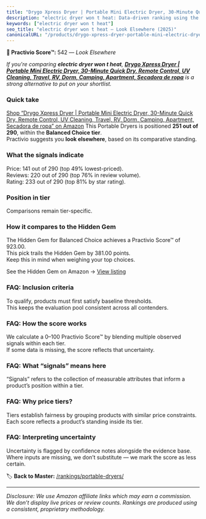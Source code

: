 ```yaml
---
title: "Drygo Xpress Dryer | Portable Mini Electric Dryer, 30-Minute Quick Dry, Remote Control, UV Cleaning, Travel, RV, Dorm, Camping, Apartment, Secadora de ropa"
description: "electric dryer won t heat: Data-driven ranking using the Practivio Score™. Positioned by quality, value, demand, findability, momentum."
keywords: ["electric dryer won t heat"]
seo_title: "electric dryer won t heat — Look Elsewhere (2025)"
canonicalURL: "/products/drygo-xpress-dryer-portable-mini-electric-dryer-30-minute-quick-dry-remote-control-uv-cleaning-travel-rv-dorm-camping-apartment-secadora-de-ropa-B0D1BYBP9S/"
---
```


**🚫 Practivio Score™:** 542 — _Look Elsewhere_


*If you're comparing **electric dryer won t heat**, **[Drygo Xpress Dryer | Portable Mini Electric Dryer, 30-Minute Quick Dry, Remote Control, UV Cleaning, Travel, RV, Dorm, Camping, Apartment, Secadora de ropa](https://www.amazon.com/dp/B0D1BYBP9S?tag=practivio-20)** is a strong alternative to put on your shortlist.*
### Quick take
[Shop “Drygo Xpress Dryer | Portable Mini Electric Dryer, 30-Minute Quick Dry, Remote Control, UV Cleaning, Travel, RV, Dorm, Camping, Apartment, Secadora de ropa” on Amazon](https://www.amazon.com/dp/B0D1BYBP9S?tag=practivio-20)
This Portable Dryers is positioned **251 out of 290**, within the **Balanced Choice tier**.  
Practivio suggests you **look elsewhere**, based on its comparative standing.

### What the signals indicate
Price: 141 out of 290 (top 49% lowest-priced).  
Reviews: 220 out of 290 (top 76% in review volume).  
Rating: 233 out of 290 (top 81% by star rating).  

### Position in tier
Comparisons remain tier-specific.

### How it compares to the Hidden Gem
The Hidden Gem for Balanced Choice achieves a Practivio Score™ of 923.00.  
This pick trails the Hidden Gem by 381.00 points.  
Keep this in mind when weighing your top choices.  

See the Hidden Gem on Amazon → [View listing](https://www.amazon.com/dp/B00Q4X2FSM?tag=practivio-20)

### FAQ: Inclusion criteria
To qualify, products must first satisfy baseline thresholds.  
This keeps the evaluation pool consistent across all contenders.

### FAQ: How the score works
We calculate a 0–100 Practivio Score™ by blending multiple observed signals within each tier.  
If some data is missing, the score reflects that uncertainty.

### FAQ: What “signals” means here
“Signals” refers to the collection of measurable attributes that inform a product’s position within a tier.

### FAQ: Why price tiers?
Tiers establish fairness by grouping products with similar price constraints.  
Each score reflects a product’s standing inside its tier.

### FAQ: Interpreting uncertainty
Uncertainty is flagged by confidence notes alongside the evidence base.  
Where inputs are missing, we don’t substitute — we mark the score as less certain.


🏷️ **Back to Master:** [/rankings/portable-dryers/](/rankings/portable-dryers/)

---
_Disclosure: We use Amazon affiliate links which may earn a commission. We don’t display live prices or review counts. Rankings are produced using a consistent, proprietary methodology._
